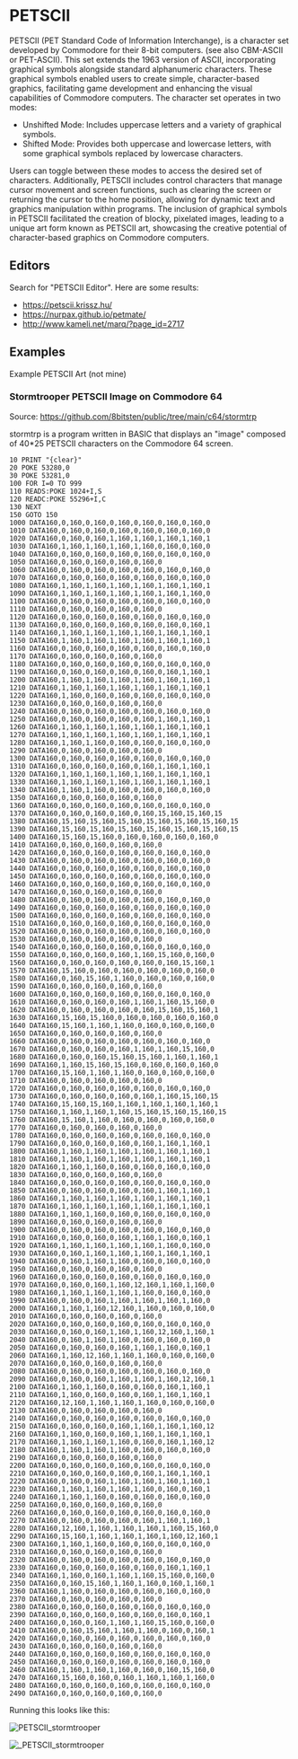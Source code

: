 # PETSCII

​PETSCII (PET Standard Code of Information Interchange), is a character set developed by Commodore for their 8-bit computers. (see also CBM-ASCII or PET-ASCII). This set extends the 1963 version of ASCII, incorporating graphical symbols alongside standard alphanumeric characters. These graphical symbols enabled users to create simple, character-based graphics, facilitating game development and enhancing the visual capabilities of Commodore computers. The character set operates in two modes:​

- Unshifted Mode: Includes uppercase letters and a variety of graphical symbols.​
- Shifted Mode: Provides both uppercase and lowercase letters, with some graphical symbols replaced by lowercase characters.​

Users can toggle between these modes to access the desired set of characters. Additionally, PETSCII includes control characters that manage cursor movement and screen functions, such as clearing the screen or returning the cursor to the home position, allowing for dynamic text and graphics manipulation within programs. The inclusion of graphical symbols in PETSCII facilitated the creation of blocky, pixelated images, leading to a unique art form known as PETSCII art, showcasing the creative potential of character-based graphics on Commodore computers.

## Editors

Search for "PETSCII Editor". Here are some results:

- <https://petscii.krissz.hu/>
- <https://nurpax.github.io/petmate/>
- <http://www.kameli.net/marq/?page_id=2717>

## Examples

Example ​PETSCII Art (not mine)

### Stormtrooper PETSCII Image on Commodore 64

Source: <https://github.com/8bitsten/public/tree/main/c64/stormtrp>

stormtrp is a program written in BASIC that displays an "image" composed of 40*25 PETSCII characters on the Commodore 64 screen.

```bas
10 PRINT "{clear}"
20 POKE 53280,0
30 POKE 53281,0
100 FOR I=0 TO 999
110 READS:POKE 1024+I,S
120 READC:POKE 55296+I,C
130 NEXT
150 GOTO 150
1000 DATA160,0,160,0,160,0,160,0,160,0,160,0,160,0
1010 DATA160,0,160,0,160,0,160,0,160,0,160,0,160,0
1020 DATA160,0,160,0,160,1,160,1,160,1,160,1,160,1
1030 DATA160,1,160,1,160,1,160,1,160,0,160,0,160,0
1040 DATA160,0,160,0,160,0,160,0,160,0,160,0,160,0
1050 DATA160,0,160,0,160,0,160,0,160,0
1060 DATA160,0,160,0,160,0,160,0,160,0,160,0,160,0
1070 DATA160,0,160,0,160,0,160,0,160,0,160,0,160,0
1080 DATA160,1,160,1,160,1,160,1,160,1,160,1,160,1
1090 DATA160,1,160,1,160,1,160,1,160,1,160,1,160,0
1100 DATA160,0,160,0,160,0,160,0,160,0,160,0,160,0
1110 DATA160,0,160,0,160,0,160,0,160,0
1120 DATA160,0,160,0,160,0,160,0,160,0,160,0,160,0
1130 DATA160,0,160,0,160,0,160,0,160,0,160,0,160,1
1140 DATA160,1,160,1,160,1,160,1,160,1,160,1,160,1
1150 DATA160,1,160,1,160,1,160,1,160,1,160,1,160,1
1160 DATA160,0,160,0,160,0,160,0,160,0,160,0,160,0
1170 DATA160,0,160,0,160,0,160,0,160,0
1180 DATA160,0,160,0,160,0,160,0,160,0,160,0,160,0
1190 DATA160,0,160,0,160,0,160,0,160,0,160,1,160,1
1200 DATA160,1,160,1,160,1,160,1,160,1,160,1,160,1
1210 DATA160,1,160,1,160,1,160,1,160,1,160,1,160,1
1220 DATA160,1,160,0,160,0,160,0,160,0,160,0,160,0
1230 DATA160,0,160,0,160,0,160,0,160,0
1240 DATA160,0,160,0,160,0,160,0,160,0,160,0,160,0
1250 DATA160,0,160,0,160,0,160,0,160,1,160,1,160,1
1260 DATA160,1,160,1,160,1,160,1,160,1,160,1,160,1
1270 DATA160,1,160,1,160,1,160,1,160,1,160,1,160,1
1280 DATA160,1,160,1,160,0,160,0,160,0,160,0,160,0
1290 DATA160,0,160,0,160,0,160,0,160,0
1300 DATA160,0,160,0,160,0,160,0,160,0,160,0,160,0
1310 DATA160,0,160,0,160,0,160,0,160,1,160,1,160,1
1320 DATA160,1,160,1,160,1,160,1,160,1,160,1,160,1
1330 DATA160,1,160,1,160,1,160,1,160,1,160,1,160,1
1340 DATA160,1,160,1,160,0,160,0,160,0,160,0,160,0
1350 DATA160,0,160,0,160,0,160,0,160,0
1360 DATA160,0,160,0,160,0,160,0,160,0,160,0,160,0
1370 DATA160,0,160,0,160,0,160,0,160,15,160,15,160,15
1380 DATA160,15,160,15,160,15,160,15,160,15,160,15,160,15
1390 DATA160,15,160,15,160,15,160,15,160,15,160,15,160,15
1400 DATA160,15,160,15,160,0,160,0,160,0,160,0,160,0
1410 DATA160,0,160,0,160,0,160,0,160,0
1420 DATA160,0,160,0,160,0,160,0,160,0,160,0,160,0
1430 DATA160,0,160,0,160,0,160,0,160,0,160,0,160,0
1440 DATA160,0,160,0,160,0,160,0,160,0,160,0,160,0
1450 DATA160,0,160,0,160,0,160,0,160,0,160,0,160,0
1460 DATA160,0,160,0,160,0,160,0,160,0,160,0,160,0
1470 DATA160,0,160,0,160,0,160,0,160,0
1480 DATA160,0,160,0,160,0,160,0,160,0,160,0,160,0
1490 DATA160,0,160,0,160,0,160,0,160,0,160,0,160,0
1500 DATA160,0,160,0,160,0,160,0,160,0,160,0,160,0
1510 DATA160,0,160,0,160,0,160,0,160,0,160,0,160,0
1520 DATA160,0,160,0,160,0,160,0,160,0,160,0,160,0
1530 DATA160,0,160,0,160,0,160,0,160,0
1540 DATA160,0,160,0,160,0,160,0,160,0,160,0,160,0
1550 DATA160,0,160,0,160,0,160,1,160,15,160,0,160,0
1560 DATA160,0,160,0,160,0,160,0,160,0,160,15,160,1
1570 DATA160,15,160,0,160,0,160,0,160,0,160,0,160,0
1580 DATA160,0,160,15,160,1,160,0,160,0,160,0,160,0
1590 DATA160,0,160,0,160,0,160,0,160,0
1600 DATA160,0,160,0,160,0,160,0,160,0,160,0,160,0
1610 DATA160,0,160,0,160,0,160,1,160,1,160,15,160,0
1620 DATA160,0,160,0,160,0,160,0,160,15,160,15,160,1
1630 DATA160,15,160,15,160,0,160,0,160,0,160,0,160,0
1640 DATA160,15,160,1,160,1,160,0,160,0,160,0,160,0
1650 DATA160,0,160,0,160,0,160,0,160,0
1660 DATA160,0,160,0,160,0,160,0,160,0,160,0,160,0
1670 DATA160,0,160,0,160,0,160,1,160,1,160,15,160,0
1680 DATA160,0,160,0,160,15,160,15,160,1,160,1,160,1
1690 DATA160,1,160,15,160,15,160,0,160,0,160,0,160,0
1700 DATA160,15,160,1,160,1,160,0,160,0,160,0,160,0
1710 DATA160,0,160,0,160,0,160,0,160,0
1720 DATA160,0,160,0,160,0,160,0,160,0,160,0,160,0
1730 DATA160,0,160,0,160,0,160,0,160,1,160,15,160,15
1740 DATA160,15,160,15,160,1,160,1,160,1,160,1,160,1
1750 DATA160,1,160,1,160,1,160,15,160,15,160,15,160,15
1760 DATA160,15,160,1,160,0,160,0,160,0,160,0,160,0
1770 DATA160,0,160,0,160,0,160,0,160,0
1780 DATA160,0,160,0,160,0,160,0,160,0,160,0,160,0
1790 DATA160,0,160,0,160,0,160,0,160,1,160,1,160,1
1800 DATA160,1,160,1,160,1,160,1,160,1,160,1,160,1
1810 DATA160,1,160,1,160,1,160,1,160,1,160,1,160,1
1820 DATA160,1,160,1,160,0,160,0,160,0,160,0,160,0
1830 DATA160,0,160,0,160,0,160,0,160,0
1840 DATA160,0,160,0,160,0,160,0,160,0,160,0,160,0
1850 DATA160,0,160,0,160,0,160,0,160,1,160,1,160,1
1860 DATA160,1,160,1,160,1,160,1,160,1,160,1,160,1
1870 DATA160,1,160,1,160,1,160,1,160,1,160,1,160,1
1880 DATA160,1,160,1,160,0,160,0,160,0,160,0,160,0
1890 DATA160,0,160,0,160,0,160,0,160,0
1900 DATA160,0,160,0,160,0,160,0,160,0,160,0,160,0
1910 DATA160,0,160,0,160,0,160,1,160,1,160,0,160,1
1920 DATA160,1,160,1,160,1,160,1,160,1,160,0,160,0
1930 DATA160,0,160,1,160,1,160,1,160,1,160,1,160,1
1940 DATA160,0,160,1,160,1,160,0,160,0,160,0,160,0
1950 DATA160,0,160,0,160,0,160,0,160,0
1960 DATA160,0,160,0,160,0,160,0,160,0,160,0,160,0
1970 DATA160,0,160,0,160,1,160,12,160,1,160,1,160,0
1980 DATA160,1,160,1,160,1,160,1,160,0,160,0,160,0
1990 DATA160,0,160,0,160,1,160,1,160,1,160,1,160,0
2000 DATA160,1,160,1,160,12,160,1,160,0,160,0,160,0
2010 DATA160,0,160,0,160,0,160,0,160,0
2020 DATA160,0,160,0,160,0,160,0,160,0,160,0,160,0
2030 DATA160,0,160,0,160,1,160,1,160,12,160,1,160,1
2040 DATA160,0,160,1,160,1,160,0,160,0,160,0,160,0
2050 DATA160,0,160,0,160,0,160,1,160,1,160,0,160,1
2060 DATA160,1,160,12,160,1,160,1,160,0,160,0,160,0
2070 DATA160,0,160,0,160,0,160,0,160,0
2080 DATA160,0,160,0,160,0,160,0,160,0,160,0,160,0
2090 DATA160,0,160,0,160,1,160,1,160,1,160,12,160,1
2100 DATA160,1,160,1,160,0,160,0,160,0,160,1,160,1
2110 DATA160,1,160,0,160,0,160,0,160,1,160,1,160,1
2120 DATA160,12,160,1,160,1,160,1,160,0,160,0,160,0
2130 DATA160,0,160,0,160,0,160,0,160,0
2140 DATA160,0,160,0,160,0,160,0,160,0,160,0,160,0
2150 DATA160,0,160,0,160,0,160,1,160,1,160,1,160,12
2160 DATA160,1,160,0,160,0,160,1,160,1,160,1,160,1
2170 DATA160,1,160,1,160,1,160,0,160,0,160,1,160,12
2180 DATA160,1,160,1,160,1,160,0,160,0,160,0,160,0
2190 DATA160,0,160,0,160,0,160,0,160,0
2200 DATA160,0,160,0,160,0,160,0,160,0,160,0,160,0
2210 DATA160,0,160,0,160,0,160,0,160,1,160,1,160,1
2220 DATA160,0,160,0,160,1,160,1,160,1,160,1,160,1
2230 DATA160,1,160,1,160,1,160,1,160,0,160,0,160,1
2240 DATA160,1,160,1,160,0,160,0,160,0,160,0,160,0
2250 DATA160,0,160,0,160,0,160,0,160,0
2260 DATA160,0,160,0,160,0,160,0,160,0,160,0,160,0
2270 DATA160,0,160,0,160,0,160,0,160,1,160,1,160,1
2280 DATA160,12,160,1,160,1,160,1,160,1,160,15,160,0
2290 DATA160,15,160,1,160,1,160,1,160,1,160,12,160,1
2300 DATA160,1,160,1,160,0,160,0,160,0,160,0,160,0
2310 DATA160,0,160,0,160,0,160,0,160,0
2320 DATA160,0,160,0,160,0,160,0,160,0,160,0,160,0
2330 DATA160,0,160,0,160,0,160,0,160,0,160,1,160,1
2340 DATA160,1,160,0,160,1,160,1,160,15,160,0,160,0
2350 DATA160,0,160,15,160,1,160,1,160,0,160,1,160,1
2360 DATA160,1,160,0,160,0,160,0,160,0,160,0,160,0
2370 DATA160,0,160,0,160,0,160,0,160,0
2380 DATA160,0,160,0,160,0,160,0,160,0,160,0,160,0
2390 DATA160,0,160,0,160,0,160,0,160,0,160,0,160,1
2400 DATA160,0,160,0,160,1,160,1,160,15,160,0,160,0
2410 DATA160,0,160,15,160,1,160,1,160,0,160,0,160,1
2420 DATA160,0,160,0,160,0,160,0,160,0,160,0,160,0
2430 DATA160,0,160,0,160,0,160,0,160,0
2440 DATA160,0,160,0,160,0,160,0,160,0,160,0,160,0
2450 DATA160,0,160,0,160,0,160,0,160,0,160,0,160,0
2460 DATA160,1,160,1,160,1,160,0,160,0,160,15,160,0
2470 DATA160,15,160,0,160,0,160,1,160,1,160,1,160,0
2480 DATA160,0,160,0,160,0,160,0,160,0,160,0,160,0
2490 DATA160,0,160,0,160,0,160,0,160,0
```

Running this looks like this:

![​PETSCII_stormtrooper](_​PETSCII_stormtrooper.gif)

![_​PETSCII_stormtrooper](_​PETSCII_stormtrooper.webp)
